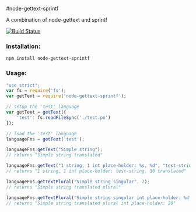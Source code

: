 #node-gettext-sprintf

A combination of node-gettext and sprintf

[![Build Status](https://travis-ci.org/Mindflash/node-gettext-sprintf.png?branch=master)](https://travis-ci.org/Mindflash/node-gettext-sprintf)

### Installation:
```
npm install node-gettext-sprintf
```

### Usage:
```javascript
"use strict";
var fs = require('fs');
var getText = require('node-gettext-sprintf');

// setup the 'test' language
var getText = getText({
	'test': fs.readFileSync('./test.po')
});

// load the 'test' language
languageFns = getText('test');

languageFns.getText("Simple string");
// returns "Simple string translated"

languageFns.getText("1 string, 1 int place-holder: %s, %d", "test-string", 30);
// returns "1 string, 1 int place-holder: test-string, 30 translated"

languageFns.getTextPlural("Simple string singular", 2);
// returns "Simple string translated plural"

languageFns.getTextPlural("Simple string singular int place-holder: %d", 2, 20);
// returns "Simple string translated plural int place-holder: 20"
```

